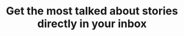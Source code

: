 ---
title: "Get the most talked about stories directly in your inbox"
subtext: "Every week we share the most relevant news in tech, culture and entertainment. Join our community of over 9,000 readers."
formPlaceholder: "Enter your email"
formButtonText: "Subscribe"
formAction: "#"
formFooterText: "Your privacy is not important to us. We promise to send you spam!"
---